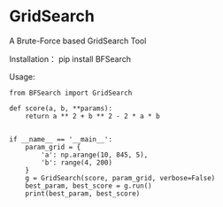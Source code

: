 # GridSearch
A Brute-Force based GridSearch Tool

Installation：
    pip install BFSearch

Usage:

```
from BFSearch import GridSearch

def score(a, b, **params):
    return a ** 2 + b ** 2 - 2 * a * b


if __name__ == '__main__':
    param_grid = {
        'a': np.arange(10, 845, 5),
        'b': range(4, 200)
    }
    g = GridSearch(score, param_grid, verbose=False)
    best_param, best_score = g.run()
    print(best_param, best_score)
```